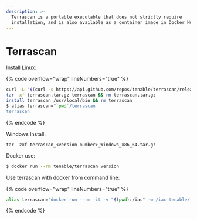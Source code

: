 ```yaml
---
description: >-
  Terrascan is a portable executable that does not strictly require
  installation, and is also available as a container image in Docker Hub.
---
```


# Terrascan

Install Linux:

{% code overflow="wrap" lineNumbers="true" %}
```bash
curl -L "$(curl -s https://api.github.com/repos/tenable/terrascan/releases/latest | grep -o -E "https://.+?_Darwin_x86_64.tar.gz")" > terrascan.tar.gz
tar -xf terrascan.tar.gz terrascan && rm terrascan.tar.gz
install terrascan /usr/local/bin && rm terrascan
$ alias terrascan="`pwd`/terrascan
terrascan
```
{% endcode %}

Windows Install:

```
tar -zxf terrascan_<version number>_Windows_x86_64.tar.gz
```

Docker use:

```bash
$ docker run --rm tenable/terrascan version
```

Use terrascan with docker from command line:

{% code overflow="wrap" lineNumbers="true" %}
```bash
alias terrascan="docker run --rm -it -v "$(pwd):/iac" -w /iac tenable/terrascan"
```
{% endcode %}
